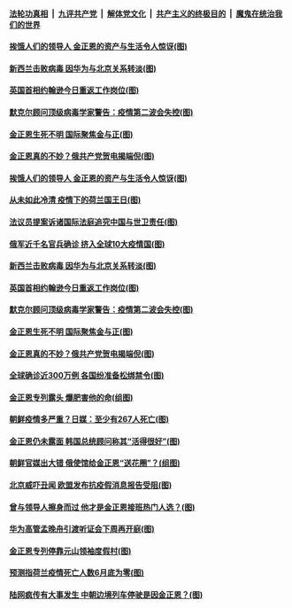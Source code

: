 

####  [法轮功真相](../../../../basic/blob/master/README.md?t=04280931) &nbsp;|&nbsp; [九评共产党](../../../../9ping.md/blob/master/README.md?t=04280931) &nbsp;|&nbsp; [解体党文化](../../../../jtdwh.md/blob/master/README.md?t=04280931)  &nbsp;|&nbsp; [共产主义的终极目的](../../../../gczydzjmd.md/blob/master/README.md?t=04280931) &nbsp;|&nbsp; [魔鬼在统治我们的世界](../../../../mgztzwmdsj.md/blob/master/README.md?t=04280931) 

#### [挨饿人们的领导人 金正恩的资产与生活令人惊讶(图)](../pages/p9/931304.md?t=04280931) 

#### [新西兰击败病毒 因华为与北京关系转淡(图)](../pages/p9/931353.md?t=04280931) 

#### [英国首相约翰逊今日重返工作岗位(图)](../pages/p9/931313.md?t=04280931) 

#### [默克尔顾问顶级病毒学家警告：疫情第二波会失控(图)](../pages/p9/931319.md?t=04280931) 

#### [金正恩生死不明 国际聚焦金与正(图)](../pages/p9/931272.md?t=04280931) 

#### [金正恩真的不妙？俄共产党贺电揭端倪(图)](../pages/p9/931193.md?t=04280931) 

#### [挨饿人们的领导人 金正恩的资产与生活令人惊讶(图)](../pages/p9/931304.md?t=04280931) 

#### [从未如此冷清 疫情下的荷兰国王日(图)](../pages/p9/931352.md?t=04280931) 

#### [法议员提案诉诸国际法庭追究中国与世卫责任(图)](../pages/p9/931343.md?t=04280931) 

#### [俄军近千名官兵确诊 挤入全球10大疫情国(图)](../pages/p9/931312.md?t=04280931) 

#### [新西兰击败病毒 因华为与北京关系转淡(图)](../pages/p9/931353.md?t=04280931) 

#### [英国首相约翰逊今日重返工作岗位(图)](../pages/p9/931313.md?t=04280931) 

#### [默克尔顾问顶级病毒学家警告：疫情第二波会失控(图)](../pages/p9/931319.md?t=04280931) 

#### [金正恩生死不明 国际聚焦金与正(图)](../pages/p9/931272.md?t=04280931) 

#### [金正恩真的不妙？俄共产党贺电揭端倪(图)](../pages/p9/931193.md?t=04280931) 

#### [全球确诊近300万例 各国纷准备松绑禁令(图)](../pages/p9/931246.md?t=04280931) 

#### [金正恩专列露头 爆肥害他的命(组图)](../pages/p9/931227.md?t=04280931) 

#### [朝鲜疫情多严重？日媒：至少有267人死亡(图)](../pages/p9/931185.md?t=04280931) 

#### [金正恩仍未露面 韩国总统顾问称其“活得很好”(图)](../pages/p9/931209.md?t=04280931) 

#### [朝鲜官媒出大错 俄使馆给金正恩“送花圈”？(组图)](../pages/p9/931172.md?t=04280931) 

#### [北京威吓丑闻 欧盟发布抗疫假消息报告受阻(图)](../pages/p9/931064.md?t=04280931) 

#### [曾与领导人擦身而过 他才是金正恩接班热门人选？(图)](../pages/p9/931074.md?t=04280931) 

#### [华为高管孟晚舟引渡听证会下周再开庭(图)](../pages/p9/931121.md?t=04280931) 

#### [金正恩专列停靠元山领袖度假村(图)](../pages/p9/931120.md?t=04280931) 

#### [预测指荷兰疫情死亡人数6月底为零(图)](../pages/p9/931093.md?t=04280931) 

#### [陆网疯传有大事发生 中朝边境列车停驶是因金正恩？(图)](../pages/p9/931037.md?t=04280931) 

